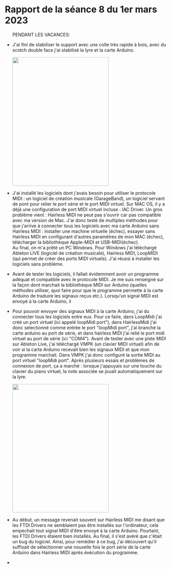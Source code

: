 <h1>Rapport de la séance 8 du 1er mars 2023</h1>
<ul> <p>PENDANT LES VACANCES:</p>
  <li><p>J'ai fini de stabiliser le support avec une colle très rapide à bois, avec du scotch double face j'ai stabilisé la lyre et la carte Arduino. </p></li>
  <img src="/Documents/Images/" alt="" style="width:300px;height:400px;"/>
  <li><p>J'ai installé les logiciels dont j'avais besoin pour utiliser le protocole MIDI : un logiciel de création musicale (GarageBand), un logiciel servant de pont pour relier le port série et le port MIDI virtuel. Sur MAC OS,  il y a déjà une configuration de port MIDI virtuel incluse : IAC Driver. Un gros problème vient : Hairless MIDI ne peut pas s'ouvrir car pas compatible avec ma version de Mac. J'ai donc testé de multiples méthodes pour que j'arrive à connecter tous les logiciels avec ma carte Arduino sans Hairless MIDI : installer une machine virtuelle (échec), essayer sans Hairless MIDI en configurant d'autres paramètres de mon MAC (échec), télécharger la bibliothèque Apple-MIDI et USB-MIDI(échec). <br> Au final, on m'a prêté un PC Windows. Pour Windows j'ai téléchargé Ableton LIVE (logiciel de création musicale), Hairless MIDI, LoopMIDI (qui permet de créer des ports MIDI virtuels). J'ai réussi à installer les logiciels sans problème.<p></li>
  <li><p>Avant de tester les logiciels, il fallait évidemment avoir un programme adéquat et compatible avec le protocole MIDI. Je me suis renseigné sur la façon dont marchait la bibliothèque MIDI sur Arduino (quelles méthodes utiliser, quoi faire pour que le programme permette à la carte Arduino de traduire les signaux reçus etc.). Lorsqu'un signal MIDI est envoyé à la carte Arduino, il 
  <li><p>Pour pouvoir envoyer des signaux MIDI à la carte Arduino, j'ai du connecter tous les logiciels entre eux. Pour ce faire, dans LoopMidi j'ai créé un port virtuel (ici appelé loopMidi port"), dans HairlessMidi j'ai donc selectionné comme entrée le port "loopMidi port", j'ai branché la carte arduino au port de série, et dans hairless MIDI j'ai relié le port midi virtuel au port de série (ici "COM4"). Avant de tester avec une piste MIDI sur Ableton Live, j'ai téléchargé VMPK (un clavier MIDI virtuel) afin de voir si la carte Arduino recevait bien les signaux MIDI et que mon programme marchait. Dans VMPK j'ai donc configuré la sortie MIDI au port virtuel "loopMidi port". Après plusieurs essais et problèmes de connexion de port, ça a marché : lorsque j'appuyais sur une touche du clavier du piano virtuel, la note associée se jouait automatiquement sur la lyre.</p></li>
  <img src="/Documents/Images/" alt="" style="width:300px;height:400px;"/>
  <li><p>Au début, un message revenait souvent sur Hairless MIDI me disant que les FTDI Drivers ne semblaient pas être installés sur l'ordinateur, cela empechait tout signal MIDI d'être envoyé à la carte Arduino. Pourtant, les FTDI Drivers étaient bien installés. Au final, il s'est avéré que c'était un bug du logiciel. Ainsi, pour remédier à ce bug, j'ai découvert qu'il suffisait de sélectionner une nouvelle fois le port série de la carte Arduino dans Hairless MIDI après éxécution du programme.</p></li>
  <li><pJ'ai également inséré quelques pistes MIDI sur Ableton Live afin de voir si le programme marchait également avec ce logiciel. Il marchait. En revanche, ma lyre ayant seulement 16 cordes et des notes de sol à la (de 2 gammes au dessus), les pistes MIDI qui peuvent se jouer entièrement sont rares. En effet, la lyre jouaient quelques notes des pistes MIDI mais pas toutes.</p></li>

